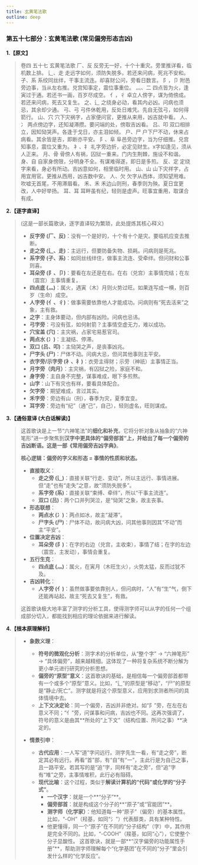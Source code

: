 ```yaml
---
title: 玄黄笔法歌
outline: deep
---
```

  
### **第五十七部分：玄黄笔法歌 (常见偏旁形态吉凶)**

**1.【原文】**
> 卷四 五十七 玄黄笔法歌
> 厂、反
> 反旁无一好，十个十重灾。旁里推详看，临机数上排。
> 辶、走
> 走远字如何，须防失脱多。若还来问病，死兆不安和。
> 孑、系
> 系绞同丝绊，干事主流连。却喜财公问，旁看日数言。
> 阝，卩
> 附邑旁边事，当从左右推。兑宫知事定，震位事重位。
> 灬、二
> 四点皆为火，逢寅过于通。若还书一画，百岁尽成空。
> 亻，彳
> 卓立人傍字，谋为倚傍成。若还来问病，死去又复生。
> 之、辶
> 之绕身必动，看其内必凶。问病也须忌，其余却少通。
> 弓、弓
> 弓件休乾用，反处日难凭。先自无弦弓，如何得箭行。
> 山、穴
> 穴下灾祸字，占家便问官，更推从来用，凶吉就中看。
> 人、冫
> 两点傍边字，还知凝滞攒。要问端的处，傍取吉凶看。
> 吕、叩
> 双口相排立，因知恸哭声。各逢于戈日，亦主泪如倾。
> 户、尸
> 户下尸不动，休来占病看。其余皆是吉，即断亦平安。
> 阝、阜
> 阜邑旁边字，当为仔细推。兑宫知事息，震位又重为。
> 衤、礻
> 礼字旁边折，必定见财生。x字如逢见，须从人正来。
> 月、骨
> 骨傍人有祸，囚狱一重来。门内生荆棘，施设不和谐。
> 身、自
> 自家身傍限，分明身不全。有谋难得遂，即日是多煎。
> 反、定
> 定绕字来看，身必有所动。吉凶意如何，相里临时用。
> 山、山
> 山下灾祥字，占用宜用官。更推从西用，凶吉数中安。
> 人、欠
> 欠字从西体，须知望用难。吹嘘无首尾，不用滞眉看。
> 禾、禾
> 禾边山则刑，春季则为殃。夏日宜更改，人中好举扬。
> 耳、耳
> 耳畔虽有纪，轻则是虚声。旺事宜重用，取谋合有成。

**2.【逐字直译】**
> (这是一部长篇歌诀，逐字直译较为繁琐，此处提炼其核心释义)
> 
> *   **反字旁 (厂、反)**：没有一个是好的，十个有十个是灾。要临机应变去推断。
> *   **走之旁 (辶、走)**：主远行，但要防备失物、损耗。问病则是死兆。
> *   **系字旁 (孑、系)**：如同丝线绊住，做事主流连、受牵绊。但问财和公事则喜。
> *   **耳朵旁 (阝、卩)**：要看在左还是在右。在右（兑宫）主事情完结；在左（震宫）主事情重复。
> *   **四点底 (灬)**：属火，遇寅（木）月则火势过旺。如果连写成一横，则百岁（生命）成空。
> *   **人字旁 (亻、彳)**：做事需要依靠他人才能成功。问病则有“死去活来”之象，主有救。
> *   **之字**：主身体要动，但内部有凶险。问病也忌讳。
> *   **弓字旁**：弓没有弦，如何射箭？主事情空虚无力，难以成功。
> *   **穴宝盖 (穴)**：主灾祸，占家宅易惹官司。
> *   **两点水 (冫)**：主凝结、停滞。
> *   **双口 (吕、叩)**：主恸哭之声，是丧事凶兆。
> *   **尸字头 (尸)**：尸体不动。问病大忌，但问其他事则主平安。
> *   **衣字旁/示字旁 (衤、礻)**：衣旁主得财；示旁（神祇）主事情正当。
> *   **月字旁（肉月）**：主灾祸，有囚狱之险，家庭不和。
> *   **身字旁**：主自身不完整，谋事难成，眼下多煎熬。
> *   **山字**：山下有灾也有祥，要看具体配合。
> *   **欠字旁**：期望难成，言过其实。
> *   **禾字旁**：旁边有山（刑），春季为灾，夏季宜变。
> *   **耳字旁**：旁边有“纪”（通“己”，自己），轻则虚名，旺则谋成。

**3.【通俗意译 (大白话解读)】**
> 这首歌诀是上一节“六神笔法”的**细化和补充**，它将分析对象从抽象的“六神笔形”进一步聚焦到**汉字中更具体的“偏旁部首”**上，并给出了每一个偏旁的吉凶断语。这是一部**《常用偏旁吉凶字典》**。
> 
> **核心逻辑：偏旁的字义和形态 = 事情的性质和状态。**
> 
> *   **直接取义**：
>     *   **走之旁 (辶)**：直接关联“行走、变动”，所以主远行、事情进展。但“走”也有“走失”之意，故“须防失脱多”。
>     *   **系字旁 (系)**：直接关联“束缚、牵绊”，所以“干事主流连”。
>     *   **双口 (吕)**：两个口并列哭泣，是“恸哭”之象，故主丧事。
> *   **形态联想**：
>     *   **两点水 (冫)**：两点如冰，故主“凝滞”。
>     *   **尸字头 (尸)**：尸体不动，故问病大凶，问其他事则因其“不动”而主“平安”。
> *   **位置决定吉凶**：
>     *   **耳朵旁 (阝)**：在字的右边（兑宫，主收束），事情了结；在字的左边（震宫，主发动），事情会重复。
> *   **五行生克**：
>     *   **四点底 (灬)**：属火，在寅月（木旺生火），火势太猛，反而过犹不及。
> *   **吉凶转化**：
>     *   **人字旁 (亻)**：虽然做事要依靠别人，但问病时，“人”有“生”气，倒下还能再站起，故主“死去又复生”，有救。
> 
> 这首歌诀极大地丰富了测字的分析工具，使得测字师可以从字的任何一个组成部分切入，都能找到相应的理论依据来进行解读。

**4.【根本原理解析】**
> *   **象数义理**：
>     *   **符号的微观化分析**：测字术的分析单位，从“整个字” -> “六神笔形” -> “具体偏旁”，越来越精细。这体现了一种将复杂系统不断分解为更小单元进行研究的分析思想。
>     *   **偏旁的“原型”意义**：这首歌诀的基础，是相信每一个偏旁部首都带有一个或多个“原型”意义。比如，“辶”的原型是“移动”，“尸”的原型是“静止/死亡”。测字就是将这个原型意义，应用到求测者所问的具体情境中去。
>     *   **上下文决定论**：同一个偏旁，吉凶并非绝对。如“阝”旁，在左在右意义不同；“亻”旁，问谋事和问病，吉凶也不同。这再次强调了，符号的意义是由其**所处的“上下文”（结构位置、所问之事）**决定的。
> 
> *   **情景引申**：
>     *   **古代应用**：一人写“道”字问远行。测字先生一看，有“走之旁”，断定其必有远行。再看“首”部，有“自”有“一”，主此行是为自己之事，且一路平安。若其写的是“追”字，同样有“走之旁”，但“追”字有“堆”之旁，主事情堆积，此行必有阻碍。
>     *   **现代比喻**：这个过程，类似于**解读计算机的“代码”或化学的“分子式”**。
>         *   **一个汉字**：就是一个**“分子”**。
>         *   **偏旁部首**：就是构成这个分子的**“原子”或“官能团”**。
>         *   **测字师（化学家）**：他知道每一种“原子”（偏旁）的基本属性。比如，“-OH”（羟基，如同“氵”）代表醇类，具有某种特性。
>         *   他更懂得，同一个“原子”在不同的“分子结构”（字）中，其作用是完全不同的。比如，“-COOH”（羧基，如同“心”），它使整个分子显酸性。
>         这首歌诀，就是一部**“汉字偏旁的功能属性手册”**，帮助测字师理解每个“化学基团”在不同的“分子”里会引发什么样的“化学反应”。
